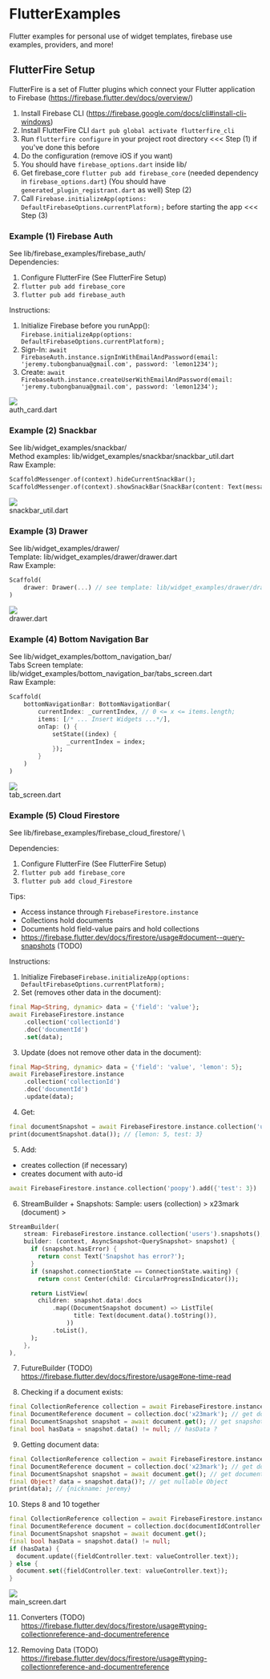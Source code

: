 # FlutterExamples

Flutter examples for personal use of widget templates, firebase use examples, providers, and more!

## FlutterFire Setup

FlutterFire is a set of Flutter plugins which connect your Flutter application to Firebase (https://firebase.flutter.dev/docs/overview/)

1. Install Firebase CLI (https://firebase.google.com/docs/cli#install-cli-windows)
2. Install FlutterFire CLI `dart pub global activate flutterfire_cli`
3. Run `flutterfire configure` in your project root directory <<< Step (1) if you've done this before
4. Do the configuration (remove iOS if you want)
5. You should have `firebase_options.dart` inside lib/
6. Get firebase_core `flutter pub add firebase_core` (needed dependency in `firebase_options.dart`) (You should have `generated_plugin_registrant.dart` as well) Step (2)
7. Call `Firebase.initializeApp(options: DefaultFirebaseOptions.currentPlatform);` before starting the app <<< Step (3)

### Example (1) Firebase Auth

See lib/firebase_examples/firebase_auth/ \
Dependencies:

1. Configure FlutterFire (See FlutterFire Setup)
2. `flutter pub add firebase_core`
3. `flutter pub add firebase_auth`

Instructions:

1. Initialize Firebase before you runApp(): `Firebase.initializeApp(options: DefaultFirebaseOptions.currentPlatform);`
2. Sign-In: `await FirebaseAuth.instance.signInWithEmailAndPassword(email: 'jeremy.tubongbanua@gmail.com', password: 'lemon1234');`
3. Create: `await FirebaseAuth.instance.createUserWithEmailAndPassword(email: 'jeremy.tubongbanua@gmail.com', password: 'lemon1234');`

![](https://i.imgur.com/KaB9HtH.png) \
auth_card.dart

### Example (2) Snackbar

See lib/widget_examples/snackbar/ \
Method examples: lib/widget_examples/snackbar/snackbar_util.dart \
Raw Example:

```dart
ScaffoldMessenger.of(context).hideCurrentSnackBar();
ScaffoldMessenger.of(context).showSnackBar(SnackBar(content: Text(message)));
```

![](https://i.imgur.com/Ky7hnzu.png) \
snackbar_util.dart

### Example (3) Drawer

See lib/widget_examples/drawer/ \
Template: lib/widget_examples/drawer/drawer.dart \
Raw Example:

```dart
Scaffold(
    drawer: Drawer(...) // see template: lib/widget_examples/drawer/drawer.dart
)
```

![](https://i.imgur.com/1dwMjxE.png) \
drawer.dart

### Example (4) Bottom Navigation Bar

See lib/widget_examples/bottom_navigation_bar/ \
Tabs Screen template: lib/widget_examples/bottom_navigation_bar/tabs_screen.dart \
Raw Example:

```dart
Scaffold(
    bottomNavigationBar: BottomNavigationBar(
        currentIndex: _currentIndex, // 0 <= x <= items.length;
        items: [/* ... Insert Widgets ...*/],
        onTap: () {
            setState((index) {
                _currentIndex = index;
            });
        }
    )
)
```

![](https://i.imgur.com/usXxrj7.png) \
tab_screen.dart

### Example (5) Cloud Firestore

See lib/firebase_examples/firebase_cloud_firestore/ \

Dependencies:

1. Configure FlutterFire (See FlutterFire Setup)
2. `flutter pub add firebase_core`
3. `flutter pub add cloud_Firestore`

Tips:

-   Access instance through `FirebaseFirestore.instance`
-   Collections hold documents
-   Documents hold field-value pairs and hold collections
-   https://firebase.flutter.dev/docs/firestore/usage#document--query-snapshots (TODO)

Instructions:

1. Initialize Firebase`Firebase.initializeApp(options: DefaultFirebaseOptions.currentPlatform);`
2. Set (removes other data in the document):

```dart
final Map<String, dynamic> data = {'field': 'value'};
await FirebaseFirestore.instance
    .collection('collectionId')
    .doc('documentId')
    .set(data);
```

3. Update (does not remove other data in the document):

```dart
final Map<String, dynamic> data = {'field': 'value', 'lemon': 5};
await FirebaseFirestore.instance
    .collection('collectionId')
    .doc('documentId')
    .update(data);
```

4. Get:

```dart
final documentSnapshot = await FirebaseFirestore.instance.collection('users').doc('user1').get();
print(documentSnapshot.data()); // {lemon: 5, test: 3}
```

5. Add:

-   creates collection (if necessary)
-   creates document with auto-id

```dart
await FirebaseFirestore.instance.collection('poopy').add({'test': 3})
```

6. StreamBuilder + Snapshots:
   Sample: users (collection) > x23mark (document) >

```dart
StreamBuilder(
    stream: FirebaseFirestore.instance.collection('users').snapshots(),
    builder: (context, AsyncSnapshot<QuerySnapshot> snapshot) {
      if (snapshot.hasError) {
        return const Text('Snapshot has error?');
      }
      if (snapshot.connectionState == ConnectionState.waiting) {
        return const Center(child: CircularProgressIndicator());

      return ListView(
        children: snapshot.data!.docs
            .map((DocumentSnapshot document) => ListTile(
                  title: Text(document.data().toString()),
                ))
            .toList(),
      );
    },
),
```

7. FutureBuilder (TODO)
   https://firebase.flutter.dev/docs/firestore/usage#one-time-read

8. Checking if a document exists:

```dart
final CollectionReference collection = await FirebaseFirestore.instance.collection('users'); // get collection reference
final DocumentReference document = collection.doc('x23mark'); // get document reference
final DocumentSnapshot snapshot = await document.get(); // get snapshot
final bool hasData = snapshot.data() != null; // hasData ?
```

9. Getting document data:

```dart
final CollectionReference collection = await FirebaseFirestore.instance.collection('users'); // get collection reference
final DocumentReference document = collection.doc('x23mark'); // get document reference
final DocumentSnapshot snapshot = await document.get(); // get document snapshot
final Object? data = snapshot.data()?; // get nullable Object
print(data); // {nickname: jeremy}
```

10. Steps 8 and 10 together

```dart
final CollectionReference collection = await FirebaseFirestore.instance.collection(collectionIdcontroller.text);
final DocumentReference document = collection.doc(documentIdController.text);
final DocumentSnapshot snapshot = await document.get();
final bool hasData = snapshot.data() != null;
if (hasData) {
  document.update({fieldController.text: valueController.text});
} else {
  document.set({fieldController.text: valueController.text});
}
```

![](https://i.imgur.com/okzutea.png) \
main_screen.dart

11. Converters (TODO)
    https://firebase.flutter.dev/docs/firestore/usage#typing-collectionreference-and-documentreference

12. Removing Data (TODO)
    https://firebase.flutter.dev/docs/firestore/usage#typing-collectionreference-and-documentreference
